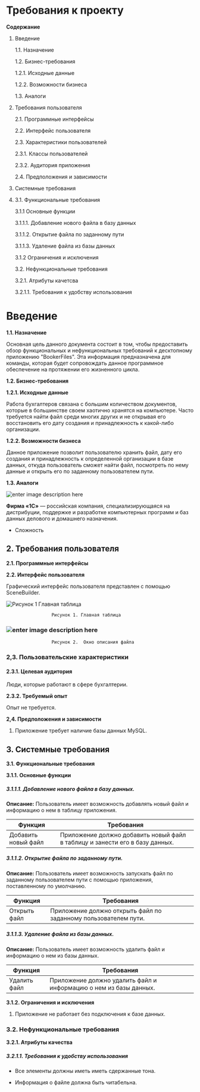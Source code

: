 # Требования к проекту

**Содержание**


1.  Введение

    1.1.  Назначение  
    
    1.2.  Бизнес-требования   
    
    1.2.1.  Исходные данные
    
    1.2.2.  Возможности бизнеса
    
    1.3.  Аналоги 
    
2.  Требования пользователя

    2.1.  Программные интерфейсы
    
    2.2.  Интерфейс пользователя
    
    2.3.  Характеристики пользователей
    
    2.3.1.  Классы пользователей
    
    2.3.2.  Аудитория приложения
    
    2.4.  Предположения и зависимости
    
3.  Системные требования
4. 
    3.1.  Функциональные требования
    
    3.1.1  Основные функции
    
    3.1.1.1. Добавление нового файла в базу данных
    
    3.1.1.2. Открытие файла по заданному пути
    
    3.1.1.3. Удаление файла из базы данных
    
    3.1.2  Ограничения и исключения
    
    3.2.  Нефункциональные требования
    
    3.2.1.  Атрибуты качетсва
    
    3.2.1.1.  Требования к удобству использования
    

# Введение

**1.1. Назначение**

Основная цель данного документа состоит в том, чтобы предоставить обзор функциональных и нефункциональных требований к десктопному приложению "BookerFiles". Эта информация предназначена для команды, которая будет сопровождать данное программное обеспечение на протяжении его жизненного цикла.

**1.2. Бизнес-требования**

**1.2.1. Исходные данные**

Работа бухгалтеров связана с большим количеством документов, которые в большинстве своем хаотично хранятся на компьютере. Часто требуется найти файл среди многих других и не открывая его восстановить его дату создания и принадлежность к какой-либо организации. 

**1.2.2. Возможности бизнеса**

Данное приложение позволит пользователю хранить файл, дату его создания и принадлежность к определенной организации в базе данных, откуда пользователь сможет найти файл, посмотреть по нему данные и открыть его по заданному пользователем пути.

**1.3. Аналоги**

![enter image description here](https://lh3.googleusercontent.com/rZ8bKIgk-OCMSrJSlDxFp_WroJiKeqYabCJliwf9aNQtesf4zcro85wKse8qLKsBv4qVPrpRZg)

**Фирма «1С»** — российская компания, специализирующаяся на дистрибуции, поддержке и разработке компьютерных программ и баз данных делового и домашнего назначения.

 - Сложность


## 2. Требования пользователя

**2.1. Программные интерфейсы**

**2.2. Интерфейс пользователя**

Графический интерфейс пользователя представлен с помощью SceneBuilder.

![ Рисунок 1 Главная таблица](https://lh3.googleusercontent.com/x6cETe9NYBDz0BqZ2ABVVPotJnDU7m3HEiBBJ1kCNa97m0sE2BGwGzXtw-fNrxFz5h3zP8E-hQ)

                     Рисунок 1. Главная таблица


### ![enter image description here](https://lh3.googleusercontent.com/ghH0ovG6HjplSIeMZvkih1WaAeh_HCYVhgZXIijJy3bbX6ux_nVCRYjMycBGQflkyQvIbc89JQ)

                     Рисунок 2.  Окно описания файла


### 2,3. Пользовательские характеристики

#### 2.3.1. Целевая аудитория

Люди, которые работают в сфере бухгалтерии. 

**2.3.2. Требуемый опыт**

Опыт не требуется.



**2,4. Предположения и зависимости**

1.  Приложение требует наличие базы данных MySQL.


## 3. Системные требования

**3.1. Функциональные требования**

**3.1.1. Основные функции**

##### **3.1.1.1. Добавление нового файла в базу данных.**

**Описание:** Пользователь имеет возможность добавлять новый файл и  информацию о нем в таблицу приложения. 

|Функция | Требования |
|--|--|
| Добавить новый файл | Приложение должно добавить новый файл в таблицу и занести его в базу данных. |


##### 3.1.1.2. Открытие файла по заданному пути.

**Описание:** Пользователь имеет возможность запускать файл по заданному пользователем пути с помощью приложения, поставленному по умолчанию.

|Функция| Требования |
|--|--|
| Открыть файл | Приложение должно открыть файл по заданному пользователем пути. |




##### 3.1.1.3. Удаление файла из базы данных.
**Описание:** Пользователь имеет возможность удалить файл и информацию о нем из базы данных.

|Функция| Требования |
|--|--|
| Удалить файл| Приложение должно удалить файл и информацию о нем из базы данных. |


**3.1.2. Ограничения и исключения**

1.  Приложение не работает без подключения к базе данных.
### 3.2. Нефункциональные требования

**3.2.1. Атрибуты качества**

##### 3.2.1.1. Требования к удобству использования

- Все элементы должны иметь иметь сдержанные тона.
   
-   Информация о файле должна  быть читабельна.
    

